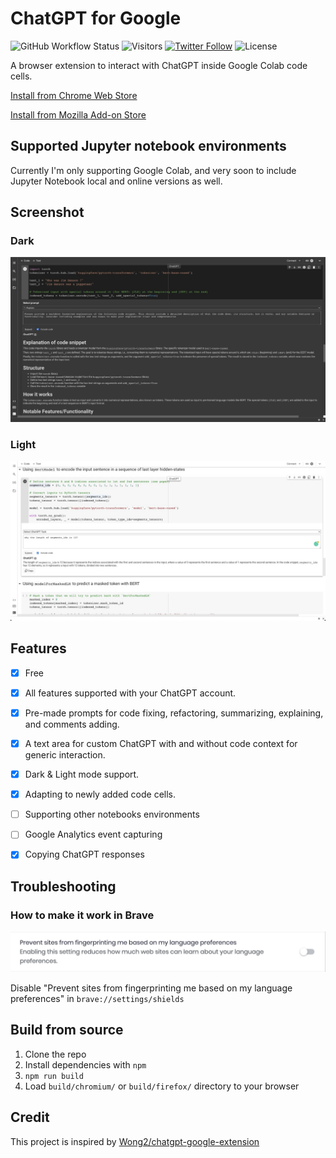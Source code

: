 # ChatGPT for Google

![GitHub Workflow Status](https://img.shields.io/github/actions/workflow/status/ali-h-kudeir/chatgpt-google-colab/pre-release-build.yml)
![Visitors](https://visitor-badge.glitch.me/badge?page_id=ali-h-kudeir.chat-gpt-google-extension&left_color=green&right_color=red)
[![Twitter Follow](https://img.shields.io/twitter/follow/ali_h_kudeir?style=social)](https://twitter.com/ali_h_kudeir)
![License](https://img.shields.io/github/license/ali-h-kudeir/chatgpt-google-colab)

A browser extension to interact with ChatGPT inside Google Colab code cells.

[Install from Chrome Web Store](https://chatgpt4google.com/chrome?utm_source=github)

[Install from Mozilla Add-on Store](https://chatgpt4google.com/firefox?utm_source=github)

## Supported Jupyter notebook environments

Currently I'm only supporting Google Colab, and very soon to include Jupyter Notebook local and online versions as well.

## Screenshot

### Dark
![Screenshot](screenshots/extension.jpeg?raw=true)

### Light
![Screenshot](screenshots/extension-light.jpeg?raw=true)


## Features
- [x] Free
- [x] All features supported with your ChatGPT account. 
- [x] Pre-made prompts for code fixing, refactoring, summarizing, explaining, and comments adding.
- [x] A text area for custom ChatGPT with and without code context for generic interaction.
- [x] Dark & Light mode support.
- [x] Adapting to newly added code cells.
- [ ] Supporting other notebooks environments
- [ ] Google Analytics event capturing
- [x] Copying ChatGPT responses



## Troubleshooting

### How to make it work in Brave

![Screenshot](screenshots/brave.png?raw=true)

Disable "Prevent sites from fingerprinting me based on my language preferences" in `brave://settings/shields`

## Build from source

1. Clone the repo
2. Install dependencies with `npm`
3. `npm run build`
4. Load `build/chromium/` or `build/firefox/` directory to your browser

## Credit

This project is inspired by [Wong2/chatgpt-google-extension](https://github.com/wong2/chatgpt-google-extension/)
